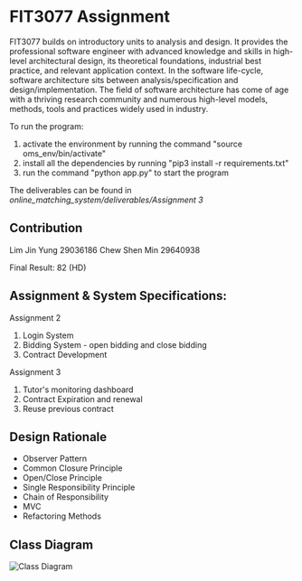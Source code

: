 # FIT3077 Assignment
FIT3077 builds on introductory units to analysis and design. It provides the professional software engineer with advanced knowledge and skills in high-level architectural design, its theoretical foundations, industrial best practice, and relevant application context. In the software life-cycle, software architecture sits between analysis/specification and design/implementation. The field of software architecture has come of age with a thriving research community and numerous high-level models, methods, tools and practices widely used in industry.

To run the program:

1. activate the environment by running the command "source oms_env/bin/activate"
2. install all the dependencies by running "pip3 install -r requirements.txt"
3. run the command "python app.py" to start the program

The deliverables can be found in *online_matching_system/deliverables/Assignment 3*

## Contribution
Lim Jin Yung 29036186
Chew Shen Min 29640938

Final Result:
82 (HD)

## Assignment & System Specifications:
Assignment 2
1. Login System
2. Bidding System - open bidding and close bidding
3. Contract Development

Assignment 3
1. Tutor's monitoring dashboard
2. Contract Expiration and renewal
3. Reuse previous contract

## Design Rationale
- Observer Pattern
- Common Closure Principle
- Open/Close Principle
- Single Responsibility Principle
- Chain of Responsibility
- MVC
- Refactoring Methods

## Class Diagram
![Class Diagram](https://res.cloudinary.com/dnc7y8tw0/image/upload/v1624244948/xqd1q42bqiqcjjc6w3ls.jpg)
